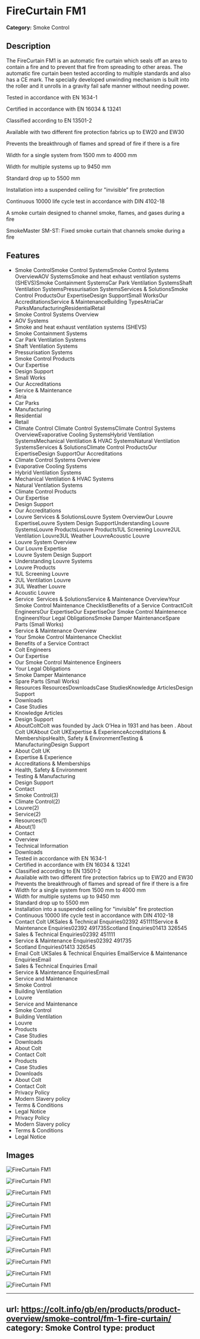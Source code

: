 # FireCurtain FM1

**Category:** Smoke Control

## Description

The FireCurtain FM1 is an automatic fire curtain which seals off an area to contain a fire and to prevent that fire from spreading to other areas. The automatic fire curtain been tested according to multiple standards and also has a CE mark. The specially developed unwinding mechanism is built into the roller and it unrolls in a gravity fail safe manner without needing power.

Tested in accordance with EN 1634-1

Certified in accordance with EN 16034 & 13241

Classified according to EN 13501-2

Available with two different fire protection fabrics up to EW20 and EW30

Prevents the breakthrough of flames and spread of fire if there is a fire

Width for a single system from 1500 mm to 4000 mm

Width for multiple systems up to 9450 mm

Standard drop up to 5500 mm

Installation into a suspended ceiling for "invisible” fire protection

Continuous 10000 life cycle test in accordance with DIN 4102-18

A smoke curtain designed to channel smoke, flames, and gases during a fire

SmokeMaster SM-ST: Fixed smoke curtain that channels smoke during a fire

## Features

- Smoke ControlSmoke Control SystemsSmoke Control Systems OverviewAOV SystemsSmoke and heat exhaust ventilation systems (SHEVS)Smoke Containment SystemsCar Park Ventilation SystemsShaft Ventilation SystemsPressurisation SystemsServices & SolutionsSmoke Control ProductsOur ExpertiseDesign SupportSmall WorksOur AccreditationsService & MaintenanceBuilding TypesAtriaCar ParksManufacturingResidentialRetail
- Smoke Control Systems Overview
- AOV Systems
- Smoke and heat exhaust ventilation systems (SHEVS)
- Smoke Containment Systems
- Car Park Ventilation Systems
- Shaft Ventilation Systems
- Pressurisation Systems
- Smoke Control Products
- Our Expertise
- Design Support
- Small Works
- Our Accreditations
- Service & Maintenance
- Atria
- Car Parks
- Manufacturing
- Residential
- Retail
- Climate Control
Climate Control SystemsClimate Control Systems OverviewEvaporative Cooling SystemsHybrid Ventilation SystemsMechanical Ventilation & HVAC SystemsNatural Ventilation SystemsServices & SolutionsClimate Control ProductsOur ExpertiseDesign SupportOur Accreditations
- Climate Control Systems Overview
- Evaporative Cooling Systems
- Hybrid Ventilation Systems
- Mechanical Ventilation & HVAC Systems
- Natural Ventilation Systems
- Climate Control Products
- Our Expertise
- Design Support
- Our Accreditations
- Louvre
Services & SolutionsLouvre System OverviewOur Louvre ExpertiseLouvre System Design SupportUnderstanding Louvre SystemsLouvre ProductsLouvre Products1UL Screening Louvre2UL Ventilation Louvre3UL Weather LouvreAcoustic Louvre
- Louvre System Overview
- Our Louvre Expertise
- Louvre System Design Support
- Understanding Louvre Systems
- Louvre Products
- 1UL Screening Louvre
- 2UL Ventilation Louvre
- 3UL Weather Louvre
- Acoustic Louvre
- Service 
Services & SolutionsService & Maintenance OverviewYour Smoke Control Maintenance ChecklistBenefits of a Service ContractColt EngineersOur ExpertiseOur ExpertiseOur Smoke Control Maintenence EngineersYour Legal ObligationsSmoke Damper MaintenanceSpare Parts (Small Works)
- Service & Maintenance Overview
- Your Smoke Control Maintenance Checklist
- Benefits of a Service Contract
- Colt Engineers
- Our Expertise
- Our Smoke Control Maintenence Engineers
- Your Legal Obligations
- Smoke Damper Maintenance
- Spare Parts (Small Works)
- Resources
ResourcesDownloadsCase StudiesKnowledge ArticlesDesign Support
- Downloads
- Case Studies
- Knowledge Articles
- Design Support
- AboutColtColt was founded by Jack O’Hea in 1931 and has been .
About Colt UKAbout Colt UKExpertise & ExperienceAccreditations & MembershipsHealth, Safety & EnvironmentTesting & ManufacturingDesign Support
- About Colt UK
- Expertise & Experience
- Accreditations & Memberships
- Health, Safety & Environment
- Testing & Manufacturing
- Design Support
- Contact
- Smoke Control(3)
- Climate Control(2)
- Louvre(2)
- Service(2)
- Resources(1)
- About(1)
- Contact
- Overview
- Technical Information
- Downloads
- Tested in accordance with EN 1634-1
- Certified in accordance with EN 16034 & 13241
- Classified according to EN 13501-2
- Available with two different fire protection fabrics up to EW20 and EW30
- Prevents the breakthrough of flames and spread of fire if there is a fire
- Width for a single system from 1500 mm to 4000 mm
- Width for multiple systems up to 9450 mm
- Standard drop up to 5500 mm
- Installation into a suspended ceiling for "invisible” fire protection
- Continuous 10000 life cycle test in accordance with DIN 4102-18
- Contact Colt UKSales & Technical Enquiries02392 451111Service & Maintenance Enquiries02392 491735Scotland Enquiries01413 326545
- Sales & Technical Enquiries02392 451111
- Service & Maintenance Enquiries02392 491735
- Scotland Enquiries01413 326545
- Email Colt UKSales & Technical Enquiries EmailService & Maintenance EnquiriesEmail
- Sales & Technical Enquiries Email
- Service & Maintenance EnquiriesEmail
- Service and Maintenance
- Smoke Control
- Building Ventilation
- Louvre
- Service and Maintenance
- Smoke Control
- Building Ventilation
- Louvre
- Products
- Case Studies
- Downloads
- About Colt
- Contact Colt
- Products
- Case Studies
- Downloads
- About Colt
- Contact Colt
- Privacy Policy
- Modern Slavery policy
- Terms & Conditions
- Legal Notice
- Privacy Policy
- Modern Slavery policy
- Terms & Conditions
- Legal Notice

## Images

![FireCurtain FM1](https://colt.info/content/dam/colt/colt/products/firecurtain-fm1/colt-product-firecurtain-fm1-isometricview.png/jcr:content/renditions/cq5dam.web.1280.1280.png)

![FireCurtain FM1](https://colt.info/content/dam/colt/colt/products/firecurtain-fm1/colt-product-firecurtain-fm1-1.jpg/jcr:content/renditions/cq5dam.web.1280.1280.jpeg)

![FireCurtain FM1](https://colt.info/content/dam/colt/colt/products/firecurtain-fm1/colt-product-firecurtain-fm1-2.jpg/jcr:content/renditions/cq5dam.web.1280.1280.jpeg)

![FireCurtain FM1](https://colt.info/content/dam/colt/colt/products/firecurtain-fm1/colt-product-firecurtain-fm1-3.jpg/jcr:content/renditions/cq5dam.web.1280.1280.jpeg)

![FireCurtain FM1](https://colt.info/content/dam/colt/colt/products/firecurtain-fm1/colt-product-firecurtain-fm1-isometricview.png/jcr:content/renditions/cq5dam.web.1280.1280.png)

![FireCurtain FM1](https://colt.info/content/dam/colt/colt/products/firecurtain-fm1/colt-product-firecurtain-fm1-1.jpg/jcr:content/renditions/cq5dam.web.1280.1280.jpeg)

![FireCurtain FM1](https://colt.info/content/dam/colt/colt/products/firecurtain-fm1/colt-product-firecurtain-fm1-2.jpg/jcr:content/renditions/cq5dam.web.1280.1280.jpeg)

![FireCurtain FM1](https://colt.info/content/dam/colt/colt/products/firecurtain-fm1/colt-product-firecurtain-fm1-3.jpg/jcr:content/renditions/cq5dam.web.1280.1280.jpeg)

![FireCurtain FM1](https://colt.info/gb/en/products/product-overview/smoke-control/fm-1-fire-curtain/)

![FireCurtain FM1](https://colt.info/content/dam/colt/colt/products/smokemaster/colt-product-smokemaster-sm5-custom-view-1.png/jcr:content/renditions/cq5dam.web.1280.1280.png)

![FireCurtain FM1](https://colt.info/content/dam/colt/colt/products/smokemaster/colt-product-smokemaster-sm-st-3.jpg/jcr:content/renditions/cq5dam.web.1280.1280.jpeg)

---
url: https://colt.info/gb/en/products/product-overview/smoke-control/fm-1-fire-curtain/
category: Smoke Control
type: product
---